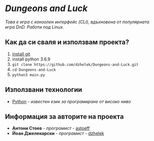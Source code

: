 # *Dungeons and Luck*

*Това е игра с конзолен интерфейс (CLI), вдъхновена от популярната игра DnD. Работи под Linux.*

## Как да си сваля и използвам проекта?

1) [install git](https://www.linode.com/docs/development/version-control/how-to-install-git-on-linux-mac-and-windows/)
2) install python 3.6.9
3) `git clone https://github.com/dzhelek/Dungeons-and-Luck.git`
4) `cd Dungeons-and-Luck`
5) `python3 main.py`

## Използвани технологии

* [Python](https://www.python.org/) - *известен език за програмиране от високо ниво*

## Информация за авторите на проекта

* **Антони Стоев** - *програмист* - [astoeff](https://github.com/astoeff)
* **Йоан Джелекарски** - *програмист* - [dzhelek](https://github.com/dzhelek)

